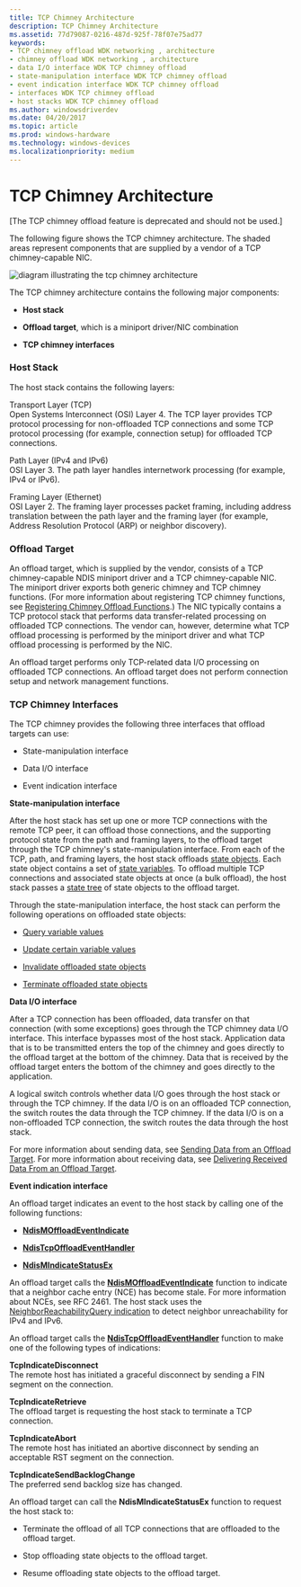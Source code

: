 ```yaml
---
title: TCP Chimney Architecture
description: TCP Chimney Architecture
ms.assetid: 77d79087-0216-487d-925f-78f07e75ad77
keywords:
- TCP chimney offload WDK networking , architecture
- chimney offload WDK networking , architecture
- data I/O interface WDK TCP chimney offload
- state-manipulation interface WDK TCP chimney offload
- event indication interface WDK TCP chimney offload
- interfaces WDK TCP chimney offload
- host stacks WDK TCP chimney offload
ms.author: windowsdriverdev
ms.date: 04/20/2017
ms.topic: article
ms.prod: windows-hardware
ms.technology: windows-devices
ms.localizationpriority: medium
---
```


# TCP Chimney Architecture


\[The TCP chimney offload feature is deprecated and should not be used.\]

The following figure shows the TCP chimney architecture. The shaded areas represent components that are supplied by a vendor of a TCP chimney-capable NIC.

![diagram illustrating the tcp chimney architecture](images/tcp-chim-arch.png)

The TCP chimney architecture contains the following major components:

-   **Host stack**

-   **Offload target**, which is a miniport driver/NIC combination

-   **TCP chimney interfaces**

### Host Stack

The host stack contains the following layers:

<a href="" id="transport-layer--tcp-"></a>Transport Layer (TCP)  
Open Systems Interconnect (OSI) Layer 4. The TCP layer provides TCP protocol processing for non-offloaded TCP connections and some TCP protocol processing (for example, connection setup) for offloaded TCP connections.

<a href="" id="path-layer--ipv4-and-ipv6-"></a>Path Layer (IPv4 and IPv6)  
OSI Layer 3. The path layer handles internetwork processing (for example, IPv4 or IPv6).

<a href="" id="framing-layer--ethernet-"></a>Framing Layer (Ethernet)  
OSI Layer 2. The framing layer processes packet framing, including address translation between the path layer and the framing layer (for example, Address Resolution Protocol (ARP) or neighbor discovery).

### Offload Target

An offload target, which is supplied by the vendor, consists of a TCP chimney-capable NDIS miniport driver and a TCP chimney-capable NIC. The miniport driver exports both generic chimney and TCP chimney functions. (For more information about registering TCP chimney functions, see [Registering Chimney Offload Functions](registering-chimney-offload-functions.md).) The NIC typically contains a TCP protocol stack that performs data transfer-related processing on offloaded TCP connections. The vendor can, however, determine what TCP offload processing is performed by the miniport driver and what TCP offload processing is performed by the NIC.

An offload target performs only TCP-related data I/O processing on offloaded TCP connections. An offload target does not perform connection setup and network management functions.

### TCP Chimney Interfaces

The TCP chimney provides the following three interfaces that offload targets can use:

-   State-manipulation interface

-   Data I/O interface

-   Event indication interface

**State-manipulation interface**

After the host stack has set up one or more TCP connections with the remote TCP peer, it can offload those connections, and the supporting protocol state from the path and framing layers, to the offload target through the TCP chimney's state-manipulation interface. From each of the TCP, path, and framing layers, the host stack offloads [state objects](offload-state-objects.md). Each state object contains a set of [state variables](classes-of-offload-state-variables.md). To offload multiple TCP connections and associated state objects at once (a bulk offload), the host stack passes a [state tree](offload-state-tree.md) of state objects to the offload target.

Through the state-manipulation interface, the host stack can perform the following operations on offloaded state objects:

-   [Query variable values](querying-offloaded-state.md)

-   [Update certain variable values](updating-offloaded-state.md)

-   [Invalidate offloaded state objects](invalidating-offloaded-state.md)

-   [Terminate offloaded state objects](terminating-offload-state.md)

**Data I/O interface**

After a TCP connection has been offloaded, data transfer on that connection (with some exceptions) goes through the TCP chimney data I/O interface. This interface bypasses most of the host stack. Application data that is to be transmitted enters the top of the chimney and goes directly to the offload target at the bottom of the chimney. Data that is received by the offload target enters the bottom of the chimney and goes directly to the application.

A logical switch controls whether data I/O goes through the host stack or through the TCP chimney. If the data I/O is on an offloaded TCP connection, the switch routes the data through the TCP chimney. If the data I/O is on a non-offloaded TCP connection, the switch routes the data through the host stack.

For more information about sending data, see [Sending Data from an Offload Target](sending-data-from-an-offload-target.md). For more information about receiving data, see [Delivering Received Data From an Offload Target](delivering-received-data-from-an-offload-target.md).

**Event indication interface**

An offload target indicates an event to the host stack by calling one of the following functions:

-   [**NdisMOffloadEventIndicate**](https://msdn.microsoft.com/library/windows/hardware/ff563619)

-   [**NdisTcpOffloadEventHandler**](https://msdn.microsoft.com/library/windows/hardware/ff564595)

-   [**NdisMIndicateStatusEx**](https://msdn.microsoft.com/library/windows/hardware/ff563600)

An offload target calls the [**NdisMOffloadEventIndicate**](https://msdn.microsoft.com/library/windows/hardware/ff563619) function to indicate that a neighbor cache entry (NCE) has become stale. For more information about NCEs, see RFC 2461. The host stack uses the [NeighborReachabilityQuery indication](making-a-neighborreachabilityquery-indication.md) to detect neighbor unreachability for IPv4 and IPv6.

An offload target calls the [**NdisTcpOffloadEventHandler**](https://msdn.microsoft.com/library/windows/hardware/ff564595) function to make one of the following types of indications:

<a href="" id="tcpindicatedisconnect"></a>**TcpIndicateDisconnect**  
The remote host has initiated a graceful disconnect by sending a FIN segment on the connection.

<a href="" id="tcpindicateretrieve"></a>**TcpIndicateRetrieve**  
The offload target is requesting the host stack to terminate a TCP connection.

<a href="" id="tcpindicateabort"></a>**TcpIndicateAbort**  
The remote host has initiated an abortive disconnect by sending an acceptable RST segment on the connection.

<a href="" id="tcpindicatesendbacklogchange"></a>**TcpIndicateSendBacklogChange**  
The preferred send backlog size has changed.

An offload target can call the **NdisMIndicateStatusEx** function to request the host stack to:

-   Terminate the offload of all TCP connections that are offloaded to the offload target.

-   Stop offloading state objects to the offload target.

-   Resume offloading state objects to the offload target.

 

 





